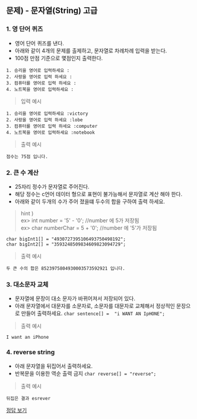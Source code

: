 ## 문제) - 문자열(String) 고급

### 1. 영 단어 퀴즈
* 영어 단어 퀴즈를 낸다.
* 아래와 같이 4개의 문제를 출제하고, 문자열로 차례차례 입력을 받는다. 
*  100점 만점 기준으로 몇점인지 출력한다.

```
1. 승리을 영어로 입력하세요 :
2. 사랑을 영어로 입력 하세요 :
3. 컴퓨터를 영어로 입력 하세요 :
4. 노트북을 영어로 입력하세요 :
```

> 입력 예시

```
1. 승리을 영어로 입력하세요 :victory
2. 사랑을 영어로 입력 하세요 :lobe
3. 컴퓨터를 영어로 입력 하세요 :computer
4. 노트북을 영어로 입력하세요 :notebook
```

> 출력 예시

```
점수는 75점 입니다.
```

### 2. 큰 수 계산
* 25자리 정수가 문자열로 주어진다.
* 해당 정수는 c언어 데이터 형으로 표현이 불가능해서 문자열로 계산 해야 한다.
* 아래와 같이 두개의 수가 주어 졌을떄 두수의 합을 구하여 출력 하세요.

> hint )  
> ex> int number = '5' - '0';   //number 에 5가 저장됨  
> ex> char numberChar = 5 + '0';   //number 에 '5'가 저장됨


```
char bigInt1[] = "4930727395106493750498192";
char bigInt2[] = "3593248509834609823094729";
```

> 출력 예시

```
두 큰 수의 합은 8523975804930003573592921 입니다.
```

### 3. 대소문자 교체
* 문자열에 문장이 대소 문자가 바뀌어져서 저장되어 있다.
* 아래 문자열에서 대문자를 소문자로, 소문자를 대문자로 교체해서 정상적인 문장으로 만들어 출력하세요.
`char sentence[] =  "i WANT AN IpHONE";`

> 출력 예시

```
I want an iPhone
```

### 4. reverse string
* 아래 문자열을 뒤집어서 출력하세요.
* 반복문을 이용한 역순 출력 금지
`char reverse[] = "reverse";`


> 출력 예시

```
뒤집은 결과 esrever
```

        
[정답 보기](test03.c)

